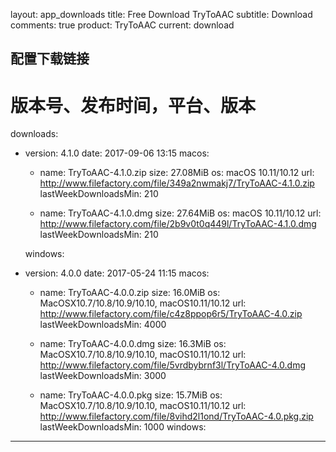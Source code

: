 layout: app_downloads
title: Free Download TryToAAC
subtitle: Download
comments: true
product: TryToAAC
current: download

## 配置下载链接
# 版本号、发布时间，平台、版本
downloads:
  - version: 4.1.0
    date: 2017-09-06 13:15
    macos:
      - name: TryToAAC-4.1.0.zip
        size: 27.08MiB
        os: macOS 10.11/10.12
        url: http://www.filefactory.com/file/349a2nwmakj7/TryToAAC-4.1.0.zip
        lastWeekDownloadsMin: 210

      - name: TryToAAC-4.1.0.dmg
        size: 27.64MiB
        os: macOS 10.11/10.12
        url: http://www.filefactory.com/file/2b9v0t0q449l/TryToAAC-4.1.0.dmg
        lastWeekDownloadsMin: 210

    windows:
 
  - version: 4.0.0
    date: 2017-05-24 11:15
    macos:
      - name: TryToAAC-4.0.0.zip
        size: 16.0MiB
        os: MacOSX10.7/10.8/10.9/10.10, macOS10.11/10.12
        url: http://www.filefactory.com/file/c4z8ppop6r5/TryToAAC-4.0.zip
        lastWeekDownloadsMin: 4000

      - name: TryToAAC-4.0.0.dmg
        size: 16.3MiB
        os: MacOSX10.7/10.8/10.9/10.10, macOS10.11/10.12
        url: http://www.filefactory.com/file/5vrdbybrnf3l/TryToAAC-4.0.dmg
        lastWeekDownloadsMin: 3000

      - name: TryToAAC-4.0.0.pkg
        size: 15.7MiB
        os: MacOSX10.7/10.8/10.9/10.10, macOS10.11/10.12
        url: http://www.filefactory.com/file/8vihd2l1ond/TryToAAC-4.0.pkg.zip
        lastWeekDownloadsMin: 1000
    windows:

---